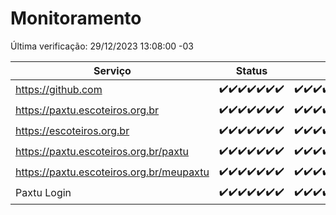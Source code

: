# Monitoramento

Última verificação: 29/12/2023 13:08:00 -03

|Serviço|Status|Últimas 24h|
|---|---|---|
|https://github.com|<span title="2023-12-22: OK=24">✔️</span><span title="2023-12-23: OK=24">✔️</span><span title="2023-12-24: OK=24">✔️</span><span title="2023-12-25: OK=24">✔️</span><span title="2023-12-26: OK=24">✔️</span><span title="2023-12-27: OK=24">✔️</span><span title="2023-12-28: OK=17">✔️</span>|<span title="28/12/2023 14:04:00 -03 : 200">✔️</span><span title="28/12/2023 15:08:00 -03 : 200">✔️</span><span title="28/12/2023 16:03:00 -03 : 200">✔️</span><span title="28/12/2023 17:06:00 -03 : 200">✔️</span><span title="28/12/2023 18:04:00 -03 : 200">✔️</span><span title="28/12/2023 19:04:00 -03 : 200">✔️</span><span title="28/12/2023 20:06:00 -03 : 200">✔️</span><span title="28/12/2023 21:24:00 -03 : 200">✔️</span><span title="28/12/2023 22:35:00 -03 : 200">✔️</span><span title="28/12/2023 23:13:00 -03 : 200">✔️</span><span title="29/12/2023 00:06:00 -03 : 200">✔️</span><span title="29/12/2023 01:08:00 -03 : 200">✔️</span><span title="29/12/2023 02:06:00 -03 : 200">✔️</span><span title="29/12/2023 03:08:00 -03 : 200">✔️</span><span title="29/12/2023 04:05:00 -03 : 200">✔️</span><span title="29/12/2023 05:08:00 -03 : 200">✔️</span><span title="29/12/2023 06:06:00 -03 : 200">✔️</span><span title="29/12/2023 07:07:00 -03 : 200">✔️</span><span title="29/12/2023 08:04:00 -03 : 200">✔️</span><span title="29/12/2023 09:09:00 -03 : 200">✔️</span><span title="29/12/2023 10:07:00 -03 : 200">✔️</span><span title="29/12/2023 11:04:00 -03 : 200">✔️</span><span title="29/12/2023 12:05:00 -03 : 200">✔️</span><span title="29/12/2023 13:08:00 -03 : 200">✔️</span>|
|https://paxtu.escoteiros.org.br|<span title="2023-12-22: OK=24">✔️</span><span title="2023-12-23: OK=24">✔️</span><span title="2023-12-24: OK=24">✔️</span><span title="2023-12-25: OK=24">✔️</span><span title="2023-12-26: OK=24">✔️</span><span title="2023-12-27: OK=24">✔️</span><span title="2023-12-28: OK=17">✔️</span>|<span title="28/12/2023 14:04:00 -03 : 200">✔️</span><span title="28/12/2023 15:08:00 -03 : 200">✔️</span><span title="28/12/2023 16:03:00 -03 : 200">✔️</span><span title="28/12/2023 17:06:00 -03 : 200">✔️</span><span title="28/12/2023 18:04:00 -03 : 200">✔️</span><span title="28/12/2023 19:04:00 -03 : 200">✔️</span><span title="28/12/2023 20:06:00 -03 : 200">✔️</span><span title="28/12/2023 21:24:00 -03 : 200">✔️</span><span title="28/12/2023 22:35:00 -03 : 200">✔️</span><span title="28/12/2023 23:13:00 -03 : 200">✔️</span><span title="29/12/2023 00:06:00 -03 : 200">✔️</span><span title="29/12/2023 01:08:00 -03 : 200">✔️</span><span title="29/12/2023 02:06:00 -03 : 200">✔️</span><span title="29/12/2023 03:08:00 -03 : 200">✔️</span><span title="29/12/2023 04:05:00 -03 : 200">✔️</span><span title="29/12/2023 05:08:00 -03 : 200">✔️</span><span title="29/12/2023 06:06:00 -03 : 200">✔️</span><span title="29/12/2023 07:07:00 -03 : 200">✔️</span><span title="29/12/2023 08:04:00 -03 : 200">✔️</span><span title="29/12/2023 09:09:00 -03 : 200">✔️</span><span title="29/12/2023 10:07:00 -03 : 200">✔️</span><span title="29/12/2023 11:04:00 -03 : 200">✔️</span><span title="29/12/2023 12:05:00 -03 : 200">✔️</span><span title="29/12/2023 13:08:00 -03 : 200">✔️</span>|
|https://escoteiros.org.br|<span title="2023-12-22: OK=24">✔️</span><span title="2023-12-23: OK=24">✔️</span><span title="2023-12-24: OK=24">✔️</span><span title="2023-12-25: OK=24">✔️</span><span title="2023-12-26: OK=24">✔️</span><span title="2023-12-27: OK=24">✔️</span><span title="2023-12-28: OK=17">✔️</span>|<span title="28/12/2023 14:04:00 -03 : 200">✔️</span><span title="28/12/2023 15:08:00 -03 : 200">✔️</span><span title="28/12/2023 16:03:00 -03 : 200">✔️</span><span title="28/12/2023 17:06:00 -03 : 200">✔️</span><span title="28/12/2023 18:04:00 -03 : 200">✔️</span><span title="28/12/2023 19:04:00 -03 : 200">✔️</span><span title="28/12/2023 20:06:00 -03 : 200">✔️</span><span title="28/12/2023 21:24:00 -03 : 200">✔️</span><span title="28/12/2023 22:35:00 -03 : 200">✔️</span><span title="28/12/2023 23:13:00 -03 : 200">✔️</span><span title="29/12/2023 00:06:00 -03 : 200">✔️</span><span title="29/12/2023 01:08:00 -03 : 200">✔️</span><span title="29/12/2023 02:06:00 -03 : 200">✔️</span><span title="29/12/2023 03:08:00 -03 : 200">✔️</span><span title="29/12/2023 04:05:00 -03 : 200">✔️</span><span title="29/12/2023 05:08:00 -03 : 200">✔️</span><span title="29/12/2023 06:06:00 -03 : 200">✔️</span><span title="29/12/2023 07:07:00 -03 : 200">✔️</span><span title="29/12/2023 08:04:00 -03 : 200">✔️</span><span title="29/12/2023 09:09:00 -03 : 200">✔️</span><span title="29/12/2023 10:07:00 -03 : 200">✔️</span><span title="29/12/2023 11:04:00 -03 : 200">✔️</span><span title="29/12/2023 12:05:00 -03 : 200">✔️</span><span title="29/12/2023 13:08:00 -03 : 200">✔️</span>|
|https://paxtu.escoteiros.org.br/paxtu|<span title="2023-12-22: OK=24">✔️</span><span title="2023-12-23: OK=24">✔️</span><span title="2023-12-24: OK=24">✔️</span><span title="2023-12-25: OK=24">✔️</span><span title="2023-12-26: OK=24">✔️</span><span title="2023-12-27: OK=24">✔️</span><span title="2023-12-28: OK=17">✔️</span>|<span title="28/12/2023 14:04:00 -03 : 200">✔️</span><span title="28/12/2023 15:08:00 -03 : 200">✔️</span><span title="28/12/2023 16:03:00 -03 : 200">✔️</span><span title="28/12/2023 17:06:00 -03 : 200">✔️</span><span title="28/12/2023 18:04:00 -03 : 200">✔️</span><span title="28/12/2023 19:04:00 -03 : 200">✔️</span><span title="28/12/2023 20:06:00 -03 : 200">✔️</span><span title="28/12/2023 21:24:00 -03 : 200">✔️</span><span title="28/12/2023 22:35:00 -03 : 200">✔️</span><span title="28/12/2023 23:13:00 -03 : 200">✔️</span><span title="29/12/2023 00:06:00 -03 : 200">✔️</span><span title="29/12/2023 01:08:00 -03 : 200">✔️</span><span title="29/12/2023 02:06:00 -03 : 200">✔️</span><span title="29/12/2023 03:08:00 -03 : 200">✔️</span><span title="29/12/2023 04:05:00 -03 : 200">✔️</span><span title="29/12/2023 05:08:00 -03 : 200">✔️</span><span title="29/12/2023 06:06:00 -03 : 200">✔️</span><span title="29/12/2023 07:07:00 -03 : 200">✔️</span><span title="29/12/2023 08:04:00 -03 : 200">✔️</span><span title="29/12/2023 09:09:00 -03 : 200">✔️</span><span title="29/12/2023 10:07:00 -03 : 200">✔️</span><span title="29/12/2023 11:04:00 -03 : 200">✔️</span><span title="29/12/2023 12:05:00 -03 : 200">✔️</span><span title="29/12/2023 13:08:00 -03 : 200">✔️</span>|
|https://paxtu.escoteiros.org.br/meupaxtu|<span title="2023-12-22: OK=24">✔️</span><span title="2023-12-23: OK=24">✔️</span><span title="2023-12-24: OK=24">✔️</span><span title="2023-12-25: OK=24">✔️</span><span title="2023-12-26: OK=24">✔️</span><span title="2023-12-27: OK=24">✔️</span><span title="2023-12-28: OK=17">✔️</span>|<span title="28/12/2023 14:04:00 -03 : 200">✔️</span><span title="28/12/2023 15:08:00 -03 : 200">✔️</span><span title="28/12/2023 16:03:00 -03 : 200">✔️</span><span title="28/12/2023 17:06:00 -03 : 200">✔️</span><span title="28/12/2023 18:04:00 -03 : 200">✔️</span><span title="28/12/2023 19:04:00 -03 : 200">✔️</span><span title="28/12/2023 20:06:00 -03 : 200">✔️</span><span title="28/12/2023 21:24:00 -03 : 200">✔️</span><span title="28/12/2023 22:35:00 -03 : 200">✔️</span><span title="28/12/2023 23:13:00 -03 : 200">✔️</span><span title="29/12/2023 00:06:00 -03 : 200">✔️</span><span title="29/12/2023 01:08:00 -03 : 200">✔️</span><span title="29/12/2023 02:06:00 -03 : 200">✔️</span><span title="29/12/2023 03:08:00 -03 : 200">✔️</span><span title="29/12/2023 04:05:00 -03 : 200">✔️</span><span title="29/12/2023 05:08:00 -03 : 200">✔️</span><span title="29/12/2023 06:06:00 -03 : 200">✔️</span><span title="29/12/2023 07:07:00 -03 : 200">✔️</span><span title="29/12/2023 08:04:00 -03 : 200">✔️</span><span title="29/12/2023 09:09:00 -03 : 200">✔️</span><span title="29/12/2023 10:07:00 -03 : 200">✔️</span><span title="29/12/2023 11:04:00 -03 : 200">✔️</span><span title="29/12/2023 12:05:00 -03 : 200">✔️</span><span title="29/12/2023 13:08:00 -03 : 200">✔️</span>|
|Paxtu Login|<span title="2023-12-22: OK=24">✔️</span><span title="2023-12-23: OK=24">✔️</span><span title="2023-12-24: OK=24">✔️</span><span title="2023-12-25: OK=24">✔️</span><span title="2023-12-26: OK=24">✔️</span><span title="2023-12-27: OK=24">✔️</span><span title="2023-12-28: OK=17">✔️</span>|<span title="28/12/2023 14:04:00 -03 : 200">✔️</span><span title="28/12/2023 15:08:00 -03 : 200">✔️</span><span title="28/12/2023 16:03:00 -03 : 200">✔️</span><span title="28/12/2023 17:06:00 -03 : 200">✔️</span><span title="28/12/2023 18:04:00 -03 : 200">✔️</span><span title="28/12/2023 19:04:00 -03 : 200">✔️</span><span title="28/12/2023 20:06:00 -03 : 200">✔️</span><span title="28/12/2023 21:24:00 -03 : 200">✔️</span><span title="28/12/2023 22:35:00 -03 : 200">✔️</span><span title="28/12/2023 23:13:00 -03 : 200">✔️</span><span title="29/12/2023 00:06:00 -03 : 200">✔️</span><span title="29/12/2023 01:08:00 -03 : 200">✔️</span><span title="29/12/2023 02:06:00 -03 : 200">✔️</span><span title="29/12/2023 03:08:00 -03 : 200">✔️</span><span title="29/12/2023 04:05:00 -03 : 200">✔️</span><span title="29/12/2023 05:08:00 -03 : 200">✔️</span><span title="29/12/2023 06:06:00 -03 : 200">✔️</span><span title="29/12/2023 07:07:00 -03 : 200">✔️</span><span title="29/12/2023 08:04:00 -03 : 200">✔️</span><span title="29/12/2023 09:09:00 -03 : 200">✔️</span><span title="29/12/2023 10:07:00 -03 : 200">✔️</span><span title="29/12/2023 11:04:00 -03 : 200">✔️</span><span title="29/12/2023 12:05:00 -03 : 200">✔️</span><span title="29/12/2023 13:08:00 -03 : 200">✔️</span>|
